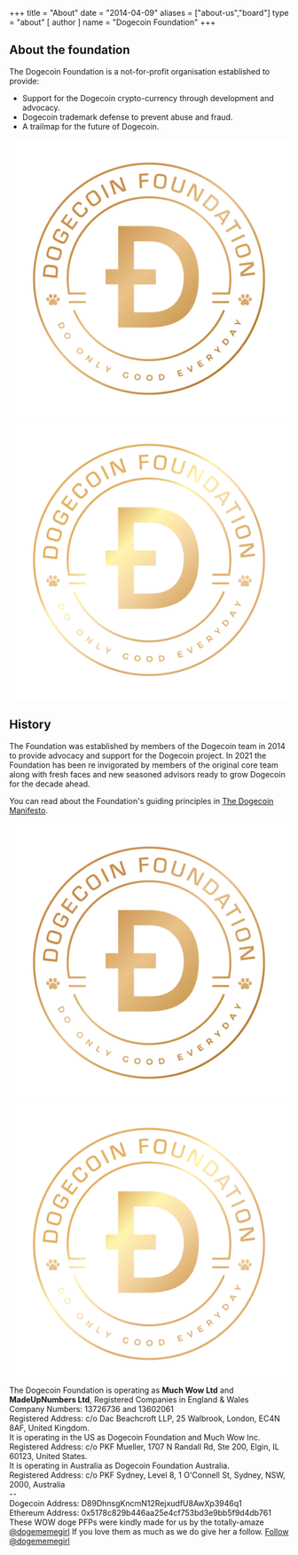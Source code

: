 +++ title = "About"
date = "2014-04-09"
aliases = ["about-us","board"]
type = "about"
[ author ]
name = "Dogecoin Foundation"
+++

<section class="presentation">
<div class="left">

<div class="title">

## About the foundation

  <div class="underline"></div>
</div>

<div class="description">
The Dogecoin Foundation is a not-for-profit organisation established to provide:

- Support for the Dogecoin crypto-currency through development and advocacy.
- Dogecoin trademark defense to prevent abuse and fraud.
- A trailmap for the future of Dogecoin.

</div>

<div class="mobile-logos">
<img class="dogegoin-light" src="/dogecoin-light.png" alt="Dogecoin logo">
<img class="dogegoin-dark" src="/dogecoin-dark.png" alt="Dogecoin logo">
</div>

<div class="title">

## History

<div class="underline"></div>
</div>

<div class="description">
The Foundation was established by members of the Dogecoin team in 2014 to provide
advocacy and support for the Dogecoin project. In 2021 the Foundation has been
re invigorated by members of the original core team along with fresh faces and new
seasoned advisors ready to grow Dogecoin for the decade ahead.

You can read about the Foundation's guiding principles in [The Dogecoin Manifesto](/manifesto).

</div>
</div>
<div class="right">
<img class="dogegoin-light" src="/dogecoin-light.png" alt="Dogecoin logo">
<img class="dogegoin-dark" src="/dogecoin-dark.png" alt="Dogecoin logo">
</div>
</section>


<div class="company">
The Dogecoin Foundation is operating as <b>Much Wow Ltd</b> and
<b>MadeUpNumbers Ltd</b>, Registered Companies in England & Wales<br/>
Company Numbers: 13726736 and 13602061<br/>  
Registered Address: c/o Dac Beachcroft LLP, 25 Walbrook, London, EC4N 8AF, United Kingdom.</br>
It is operating in the US as Dogecoin Foundation and Much Wow Inc.<br/>
Registered Address: c/o PKF Mueller, 1707 N Randall Rd, Ste 200, Elgin, IL 60123, United States.</br>
It is operating in Australia as Dogecoin Foundation Australia.<br/>
Registered Address: c/o PKF Sydney, Level 8, 1 O'Connell St, Sydney, NSW, 2000, Australia<br/>
--<br/>
Dogecoin Address: D89DhnsgKncmN12RejxudfU8AwXp3946q1</br>
Ethereum Address: 0x5178c829b446aa25e4cf753bd3e9bb5f9d4db761</br>
</div>

<div class="tweet">
These WOW doge PFPs were kindly made for us by the totally-amaze
<a href="https://twitter.com/Dogememegirl">@dogememegirl</a> If you love them as
much as we do give her a follow.
<a href="https://twitter.com/dogememegirl?ref_src=twsrc%5Etfw" class="twitter-follow-button" data-show-screen-name="false" data-show-count="false">Follow @dogememegirl</a><script async src="https://platform.twitter.com/widgets.js" charset="utf-8"></script>
</div>
